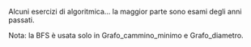 Alcuni esercizi di algoritmica... la maggior parte sono esami degli anni passati.

Nota: la BFS è usata solo in Grafo_cammino_minimo e Grafo_diametro.
